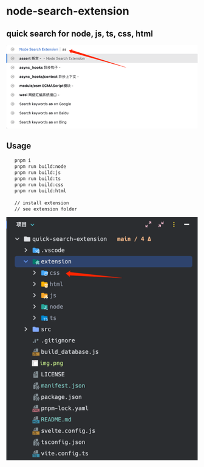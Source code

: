 # node-search-extension

## quick search for node, js, ts, css, html

![img.png](img.png)

## Usage

``` 
   pnpm i
   pnpm run build:node
   pnpm run build:js
   pnpm run build:ts
   pnpm run build:css
   pnpm run build:html
   
   // install extension
   // see extension folder
```

![img_1.png](img_1.png)